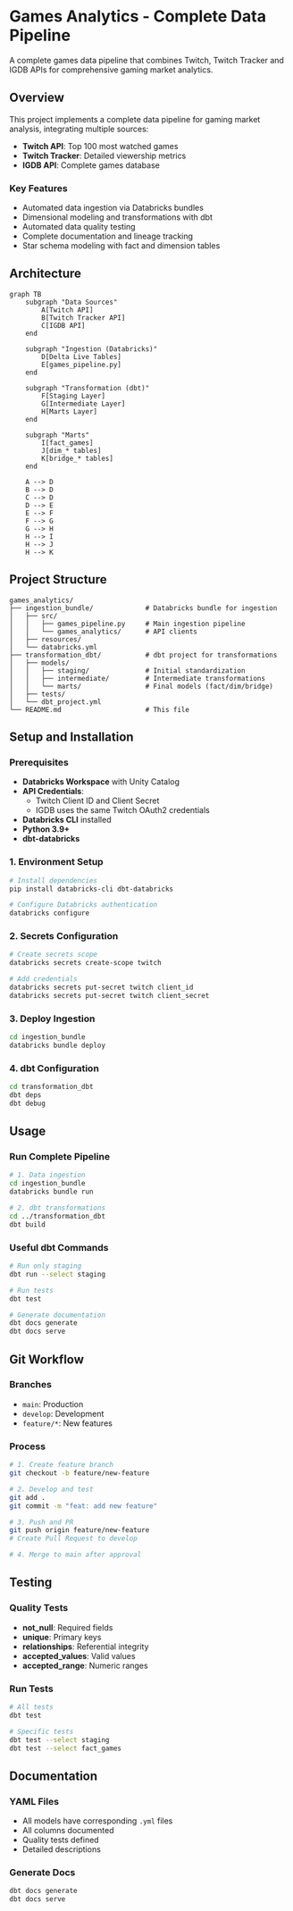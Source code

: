 # Games Analytics - Complete Data Pipeline


A complete games data pipeline that combines Twitch, Twitch Tracker and IGDB APIs for comprehensive gaming market analytics.

## Overview

This project implements a complete data pipeline for gaming market analysis, integrating multiple sources:

- **Twitch API**: Top 100 most watched games
- **Twitch Tracker**: Detailed viewership metrics
- **IGDB API**: Complete games database

### Key Features

- Automated data ingestion via Databricks bundles
- Dimensional modeling and transformations with dbt
- Automated data quality testing
- Complete documentation and lineage tracking
- Star schema modeling with fact and dimension tables

## Architecture

```mermaid
graph TB
    subgraph "Data Sources"
        A[Twitch API]
        B[Twitch Tracker API]
        C[IGDB API]
    end
    
    subgraph "Ingestion (Databricks)"
        D[Delta Live Tables]
        E[games_pipeline.py]
    end
    
    subgraph "Transformation (dbt)"
        F[Staging Layer]
        G[Intermediate Layer]
        H[Marts Layer]
    end
    
    subgraph "Marts"
        I[fact_games]
        J[dim_* tables]
        K[bridge_* tables]
    end
    
    A --> D
    B --> D
    C --> D
    D --> E
    E --> F
    F --> G
    G --> H
    H --> I
    H --> J
    H --> K
```

## Project Structure

```
games_analytics/
├── ingestion_bundle/             # Databricks bundle for ingestion
│   ├── src/
│   │   ├── games_pipeline.py     # Main ingestion pipeline
│   │   └── games_analytics/      # API clients
│   ├── resources/
│   └── databricks.yml
├── transformation_dbt/           # dbt project for transformations
│   ├── models/
│   │   ├── staging/              # Initial standardization
│   │   ├── intermediate/         # Intermediate transformations
│   │   └── marts/                # Final models (fact/dim/bridge)
│   ├── tests/
│   └── dbt_project.yml
└── README.md                     # This file
```

## Setup and Installation

### Prerequisites

- **Databricks Workspace** with Unity Catalog
- **API Credentials**:
  - Twitch Client ID and Client Secret
  - IGDB uses the same Twitch OAuth2 credentials
- **Databricks CLI** installed
- **Python 3.9+**
- **dbt-databricks**

### 1. Environment Setup

```bash
# Install dependencies
pip install databricks-cli dbt-databricks

# Configure Databricks authentication
databricks configure
```

### 2. Secrets Configuration

```bash
# Create secrets scope
databricks secrets create-scope twitch

# Add credentials
databricks secrets put-secret twitch client_id
databricks secrets put-secret twitch client_secret
```

### 3. Deploy Ingestion

```bash
cd ingestion_bundle
databricks bundle deploy
```

### 4. dbt Configuration

```bash
cd transformation_dbt
dbt deps
dbt debug
```

## Usage

### Run Complete Pipeline

```bash
# 1. Data ingestion
cd ingestion_bundle
databricks bundle run

# 2. dbt transformations
cd ../transformation_dbt
dbt build
```

### Useful dbt Commands

```bash
# Run only staging
dbt run --select staging

# Run tests
dbt test

# Generate documentation
dbt docs generate
dbt docs serve
```
## Git Workflow

### Branches

- `main`: Production
- `develop`: Development
- `feature/*`: New features

### Process

```bash
# 1. Create feature branch
git checkout -b feature/new-feature

# 2. Develop and test
git add .
git commit -m "feat: add new feature"

# 3. Push and PR
git push origin feature/new-feature
# Create Pull Request to develop

# 4. Merge to main after approval
```

## Testing

### Quality Tests
- **not_null**: Required fields
- **unique**: Primary keys
- **relationships**: Referential integrity
- **accepted_values**: Valid values
- **accepted_range**: Numeric ranges

### Run Tests

```bash
# All tests
dbt test

# Specific tests
dbt test --select staging
dbt test --select fact_games
```

## Documentation

### YAML Files
- All models have corresponding `.yml` files
- All columns documented
- Quality tests defined
- Detailed descriptions

### Generate Docs

```bash
dbt docs generate
dbt docs serve
```
